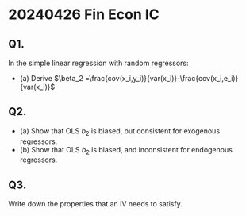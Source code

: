 # 20240426 Fin Econ IC


## Q1. 

In the simple linear regression with random regressors: 
- (a) Derive $\beta_2 =\frac{cov(x_i,y_i)}{var(x_i)}-\frac{cov(x_i,e_i)}{var(x_i)}$


## Q2. 
- (a) Show that OLS $b_2$ is biased, but consistent for  exogenous regressors.
- (b)  Show that OLS $b_2$ is biased, and inconsistent for  endogenous regressors.


## Q3.

Write down the properties that an IV needs to satisfy. 

